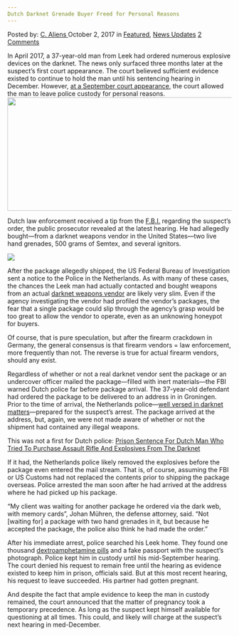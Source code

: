 ```yaml
---
Dutch Darknet Grenade Buyer Freed for Personal Reasons
---
```

<article class="post-listing post-22881 post type-post status-publish format-standard has-post-thumbnail hentry 
category-news-updates tag-buyer tag-darknet tag-dutch tag-freed tag-grenade tag-personal tag-reasons">
<div class="post-inner">
<span>Posted by: <a href="https://www.deepdotweb.com/author/caliens/" title="">C. Aliens </a></span>
<span>October 2, 2017</span>
<span>in <a href="https://www.deepdotweb.com/category/deepdot-news/" rel="category tag">Featured</a>, <a href="https://www.deepdotweb.com/category/news-updates/" rel="category tag">News Updates</a></span>
<span><a href="https://www.deepdotweb.com/2017/10/02/dutch-darknet-grenade-buyer-freed-personal-reasons/#comments">2 Comments</a></span>


<p>In April 2017, a 37-year-old man from Leek had ordered numerous explosive devices on the darknet. The news only surfaced three months later at the suspect’s first court appearance. The court believed sufficient evidence existed to continue to hold the man until his sentencing hearing in December. However, <a href="http://www.dvhn.nl/groningen/Echtgenote-hoogzwanger-rechtbank-stuurt-verdachte-naar-huis-22503981.html">at a September court appearance</a>, the court allowed the man to leave police custody for personal reasons.<img class="wp-image-22885 aligncenter" src="https://www.deepdotweb.com/wp-content/uploads/2017/10/word-image.jpeg" width="577" height="255" /></p>
<p>Dutch law enforcement received a tip from the <a href="https://www.deepdotweb.com/tag/fbi/">F.B.I.</a> regarding the suspect&#8217;s order, the public prosecutor revealed at the latest hearing. He had allegedly bought—from a darknet weapons vendor in the United States—two live hand grenades, 500 grams of Semtex, and several ignitors.</p>
<p><img class="wp-image-22886" src="https://www.deepdotweb.com/wp-content/uploads/2017/10/word-image-1.jpeg" srcset="https://www.deepdotweb.com/wp-content/uploads/2017/10/word-image-1.jpeg 770w, https://www.deepdotweb.com/wp-content/uploads/2017/10/word-image-1-300x169.jpeg 300w" sizes="(max-width: 770px) 100vw, 770px" /></p>
<p>After the package allegedly shipped, the US Federal Bureau of Investigation sent a notice to the Police in the Netherlands. As with many of these cases, the chances the Leek man had actually contacted and bought weapons from an actual <a href="https://www.deepdotweb.com/tag/weapons/">darknet weapons vendor</a> are likely very slim. Even if the agency investigating the vendor had profiled the vendor&#8217;s packages, the fear that a single package could slip through the agency&#8217;s grasp would be too great to allow the vendor to operate, even as an unknowing honeypot for buyers.</p>
<p>Of course, that is pure speculation, but after the firearm crackdown in Germany, the general consensus is that firearm vendors = law enforcement, more frequently than not. The reverse is true for actual firearm vendors, should any exist.</p>
<p>Regardless of whether or not a real darknet vendor sent the package or an undercover officer mailed the package—filled with inert materials—the FBI warned Dutch police far before package arrival. The 37-year-old defendant had ordered the package to be delivered to an address in in Groningen. Prior to the time of arrival, the Netherlands police—<a href="https://www.deepdotweb.com/2017/08/07/dutch-police-taken-12-dream-accounts-likely/">well versed in darknet matters</a>—prepared for the suspect&#8217;s arrest. The package arrived at the address, but, again, we were not made aware of whether or not the shipment had contained any illegal weapons.</p>
<p>This was not a first for Dutch police: <a href="https://www.deepdotweb.com/2017/05/10/prison-sentence-dutch-man-tried-purchase-assault-rifle-explosives-darknet/">Prison Sentence For Dutch Man Who Tried To Purchase Assault Rifle And Explosives From The Darknet</a></p>
<p>If it had, the Netherlands police likely removed the explosives before the package even entered the mail stream. That is, of course, assuming the FBI or US Customs had not replaced the contents prior to shipping the package overseas. Police arrested the man soon after he had arrived at the address where he had picked up his package.</p>
<p>“My client was waiting for another package he ordered via the dark web, with memory cards”, Johan Mühren, the defense attorney, said. “Not [waiting for] a package with two hand grenades in it, but because he accepted the package, the police also think he had made the order.&#8221;</p>
<p>After his immediate arrest, police searched his Leek home. They found one thousand <a href="https://www.deepdotweb.com/tag/amphetamine/">dextroamphetamine pills</a> and a fake passport with the suspect&#8217;s photograph. Police kept him in custody until his mid-September hearing. The court denied his request to remain free until the hearing as evidence existed to keep him in prison, officials said. But at this most recent hearing, his request to leave succeeded. His partner had gotten pregnant.</p>
<p>And despite the fact that ample evidence to keep the man in custody remained, the court announced that the matter of pregnancy took a temporary precedence. As long as the suspect kept himself available for questioning at all times. This could, and likely will charge at the suspect&#8217;s next hearing in med-December.</p>
</div>
<span style="display:none"><a href="https://www.deepdotweb.com/tag/buyer/" rel="tag">buyer</a> <a href="https://www.deepdotweb.com/tag/darknet/" rel="tag">darknet</a> <a href="https://www.deepdotweb.com/tag/dutch/" rel="tag">dutch</a> <a href="https://www.deepdotweb.com/tag/freed/" rel="tag">freed</a> <a href="https://www.deepdotweb.com/tag/grenade/" rel="tag">grenade</a> <a href="https://www.deepdotweb.com/tag/personal/" rel="tag">personal</a> <a href="https://www.deepdotweb.com/tag/reasons/" rel="tag">reasons</a></span> <span style="display:none" class="updated">2017-10-02</span>
<div style="display:none" class="vcard author" itemprop="author" itemscope itemtype="http://schema.org/Person"><strong class="fn" itemprop="name"><a href="https://www.deepdotweb.com/author/caliens/" title="Posts by C. Aliens" rel="author">C. Aliens</a></strong></div>
</div>
</article>


